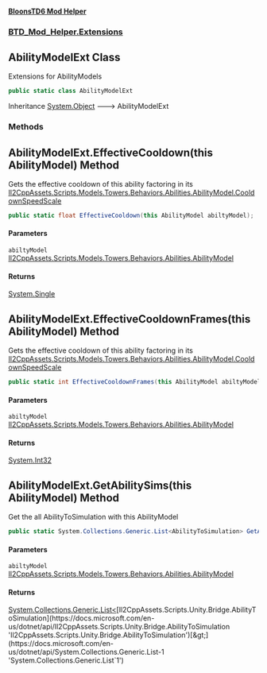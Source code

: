 #### [BloonsTD6 Mod Helper](README.md 'README')
### [BTD_Mod_Helper.Extensions](README.md#BTD_Mod_Helper.Extensions 'BTD_Mod_Helper.Extensions')

## AbilityModelExt Class

Extensions for AbilityModels

```csharp
public static class AbilityModelExt
```

Inheritance [System.Object](https://docs.microsoft.com/en-us/dotnet/api/System.Object 'System.Object') &#129106; AbilityModelExt
### Methods

<a name='BTD_Mod_Helper.Extensions.AbilityModelExt.EffectiveCooldown(thisAbilityModel)'></a>

## AbilityModelExt.EffectiveCooldown(this AbilityModel) Method

Gets the effective cooldown of this ability factoring in its [Il2CppAssets.Scripts.Models.Towers.Behaviors.Abilities.AbilityModel.CooldownSpeedScale](https://docs.microsoft.com/en-us/dotnet/api/Il2CppAssets.Scripts.Models.Towers.Behaviors.Abilities.AbilityModel.CooldownSpeedScale 'Il2CppAssets.Scripts.Models.Towers.Behaviors.Abilities.AbilityModel.CooldownSpeedScale')

```csharp
public static float EffectiveCooldown(this AbilityModel abiltyModel);
```
#### Parameters

<a name='BTD_Mod_Helper.Extensions.AbilityModelExt.EffectiveCooldown(thisAbilityModel).abiltyModel'></a>

`abiltyModel` [Il2CppAssets.Scripts.Models.Towers.Behaviors.Abilities.AbilityModel](https://docs.microsoft.com/en-us/dotnet/api/Il2CppAssets.Scripts.Models.Towers.Behaviors.Abilities.AbilityModel 'Il2CppAssets.Scripts.Models.Towers.Behaviors.Abilities.AbilityModel')

#### Returns
[System.Single](https://docs.microsoft.com/en-us/dotnet/api/System.Single 'System.Single')

<a name='BTD_Mod_Helper.Extensions.AbilityModelExt.EffectiveCooldownFrames(thisAbilityModel)'></a>

## AbilityModelExt.EffectiveCooldownFrames(this AbilityModel) Method

Gets the effective cooldown of this ability factoring in its [Il2CppAssets.Scripts.Models.Towers.Behaviors.Abilities.AbilityModel.CooldownSpeedScale](https://docs.microsoft.com/en-us/dotnet/api/Il2CppAssets.Scripts.Models.Towers.Behaviors.Abilities.AbilityModel.CooldownSpeedScale 'Il2CppAssets.Scripts.Models.Towers.Behaviors.Abilities.AbilityModel.CooldownSpeedScale')

```csharp
public static int EffectiveCooldownFrames(this AbilityModel abiltyModel);
```
#### Parameters

<a name='BTD_Mod_Helper.Extensions.AbilityModelExt.EffectiveCooldownFrames(thisAbilityModel).abiltyModel'></a>

`abiltyModel` [Il2CppAssets.Scripts.Models.Towers.Behaviors.Abilities.AbilityModel](https://docs.microsoft.com/en-us/dotnet/api/Il2CppAssets.Scripts.Models.Towers.Behaviors.Abilities.AbilityModel 'Il2CppAssets.Scripts.Models.Towers.Behaviors.Abilities.AbilityModel')

#### Returns
[System.Int32](https://docs.microsoft.com/en-us/dotnet/api/System.Int32 'System.Int32')

<a name='BTD_Mod_Helper.Extensions.AbilityModelExt.GetAbilitySims(thisAbilityModel)'></a>

## AbilityModelExt.GetAbilitySims(this AbilityModel) Method

Get the all AbilityToSimulation with this AbilityModel

```csharp
public static System.Collections.Generic.List<AbilityToSimulation> GetAbilitySims(this AbilityModel abiltyModel);
```
#### Parameters

<a name='BTD_Mod_Helper.Extensions.AbilityModelExt.GetAbilitySims(thisAbilityModel).abiltyModel'></a>

`abiltyModel` [Il2CppAssets.Scripts.Models.Towers.Behaviors.Abilities.AbilityModel](https://docs.microsoft.com/en-us/dotnet/api/Il2CppAssets.Scripts.Models.Towers.Behaviors.Abilities.AbilityModel 'Il2CppAssets.Scripts.Models.Towers.Behaviors.Abilities.AbilityModel')

#### Returns
[System.Collections.Generic.List&lt;](https://docs.microsoft.com/en-us/dotnet/api/System.Collections.Generic.List-1 'System.Collections.Generic.List`1')[Il2CppAssets.Scripts.Unity.Bridge.AbilityToSimulation](https://docs.microsoft.com/en-us/dotnet/api/Il2CppAssets.Scripts.Unity.Bridge.AbilityToSimulation 'Il2CppAssets.Scripts.Unity.Bridge.AbilityToSimulation')[&gt;](https://docs.microsoft.com/en-us/dotnet/api/System.Collections.Generic.List-1 'System.Collections.Generic.List`1')